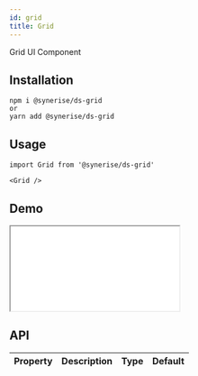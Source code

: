 ```yaml
---
id: grid
title: Grid
---
```


Grid UI Component

## Installation
```
npm i @synerise/ds-grid
or
yarn add @synerise/ds-grid
```

## Usage
```
import Grid from '@synerise/ds-grid'

<Grid />

```

## Demo

<iframe src="/storybook-static/iframe.html?id=components-grid--default"></iframe>

## API

| Property | Description | Type | Default |
| --- | --- | --- | --- |
